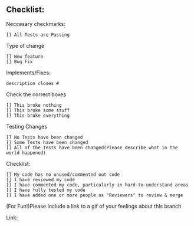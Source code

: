 
## Checklist:

Neccesary checkmarks:

    [] All Tests are Passing

Type of change

    [] New feature
    [] Bug Fix

Implements/Fixes:

    description closes #

Check the correct boxes

    [] This broke nothing
    [] This broke some stuff
    [] This broke everything

Testing Changes

    [] No Tests have been changed
    [] Some Tests have been changed
    [] All of the Tests have been changed(Please describe what in the world happened)

Checklist:

    [] My code has no unused/commented out code
    [] I have reviewed my code
    [] I have commented my code, particularly in hard-to-understand areas
    [] I have fully tested my code
    [] I have added one or more people as "Reviewers" to review & merge

(For Fun!)Please Include a link to a gif of your feelings about this branch

Link:
